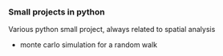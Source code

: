 ### Small projects in python

Various python small project, always related to spatial analysis

- monte carlo simulation for a random walk
